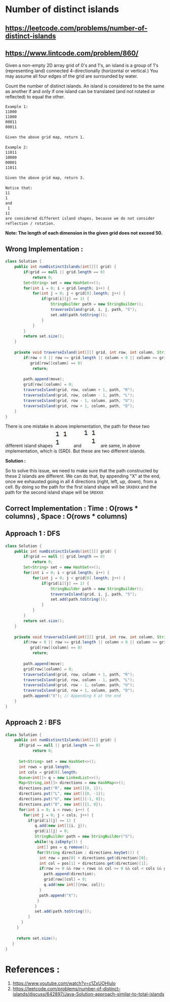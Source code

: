 # Number of distinct islands
## https://leetcode.com/problems/number-of-distinct-islands
## https://www.lintcode.com/problem/860/

Given a non-empty 2D array grid of 0's and 1's, an island is a group of 1's (representing land) connected 4-directionally (horizontal or vertical.) You may assume all four edges of the grid are surrounded by water.

Count the number of distinct islands. An island is considered to be the same as another if and only if one island can be translated (and not rotated or reflected) to equal the other.
```
Example 1:
11000
11000
00011
00011

Given the above grid map, return 1.

Example 2:
11011
10000
00001
11011

Given the above grid map, return 3.

Notice that:
11
1
and
 1
11
are considered different island shapes, because we do not consider reflection / rotation.
```
**Note: The length of each dimension in the given grid does not exceed 50.**

## Wrong Implementation :
```java
class Solution {
    public int numDistinctIslands(int[][] grid) {
        if(grid == null || grid.length == 0)
            return 0;
        Set<String> set = new HashSet<>();
        for(int i = 0; i < grid.length; i++) {
            for(int j = 0; j < grid[0].length; j++) {
                if(grid[i][j] == 1) {
                    StringBuilder path = new StringBuilder();
                    traverseIsland(grid, i, j, path, "S");
                    set.add(path.toString());
                }
            }
        }
        return set.size();
    }
    
    private void traverseIsland(int[][] grid, int row, int column, StringBuilder path, String move) {
        if(row < 0 || row >= grid.length || column < 0 || column >= grid[0].length || 
           grid[row][column] == 0)
            return;
        
        path.append(move);
        grid[row][column] = 0;
        traverseIsland(grid, row, column + 1, path, "R");
        traverseIsland(grid, row, column - 1, path, "L");
        traverseIsland(grid, row - 1, column, path, "U");
        traverseIsland(grid, row + 1, column, path, "D");
    }
}
```

There is one mistake in above implementation, the path for these two different island shapes 
![Island Shape 1](island-shape-1.JPG?raw=true "Island Shape 1") and ![Island Shape 2](island-shape-2.JPG?raw=true "Island Shape 2") are same, in above implementation, which is (SRD). But these are two different islands.

**Solution :**

So to solve this issue, we need to make sure that the path constructed by these 2 islands are different.
We can do that, by appending "X" at the end, once we exhausted going in all 4 directions (right, left, up, down), from a cell.
By doing so the path for the first island shape will be `SRXDXX` and the path for the second island shape will be `SRDXXX`

## Correct Implementation : Time : O(rows * columns)  , Space : O(rows * columns)

## Approach 1 : DFS
```java
class Solution {
    public int numDistinctIslands(int[][] grid) {
        if(grid == null || grid.length == 0)
            return 0;
        Set<String> set = new HashSet<>();
        for(int i = 0; i < grid.length; i++) {
            for(int j = 0; j < grid[0].length; j++) {
                if(grid[i][j] == 1) {
                    StringBuilder path = new StringBuilder();
                    traverseIsland(grid, i, j, path, "S");
                    set.add(path.toString());
                }
            }
        }
        return set.size();
    }
    
    private void traverseIsland(int[][] grid, int row, int column, StringBuilder path, String move) {
        if(row < 0 || row >= grid.length || column < 0 || column >= grid[0].length || 
           grid[row][column] == 0)
            return;
        
        path.append(move);
        grid[row][column] = 0;
        traverseIsland(grid, row, column + 1, path, "R");
        traverseIsland(grid, row, column - 1, path, "L");
        traverseIsland(grid, row - 1, column, path, "U");
        traverseIsland(grid, row + 1, column, path, "D");
        path.append("X"); // Appending X at the end
    }
}
```

## Approach 2 : BFS
```java
class Solution {
    public int numDistinctIslands(int[][] grid) {
      if(grid == null || grid.length == 0)
            return 0;

      Set<String> set = new HashSet<>();
      int rows = grid.length;
      int cols = grid[0].length;
      Queue<int[]> q = new LinkedList<>();
      Map<String,int[]> directions = new HashMap<>();
      directions.put("R", new int[]{0, 1});
      directions.put("L", new int[]{0, -1});
      directions.put("U", new int[]{-1, 0});
      directions.put("D", new int[]{1, 0});
      for(int i = 0; i < rows; i++) {
        for(int j = 0; j < cols; j++) {
          if(grid[i][j] == 1) {
             q.add(new int[]{i, j});
             grid[i][j] = 0;
             StringBuilder path = new StringBuilder("S");
             while(!q.isEmpty()) {
              int[] pos = q.remove();
              for(String direction : directions.keySet()) {
               int row = pos[0] + directions.get(direction)[0];
               int col = pos[1] + directions.get(direction)[1];
               if(row >= 0 && row < rows && col >= 0 && col < cols && grid[row][col] == 1) {
                 path.append(direction);
                 grid[row][col] = 0;	
                 q.add(new int[]{row, col});  
               }
               path.append("X");   
              }
             }
             set.add(path.toString()); 
          }
       }
     }

     return set.size(); 	 
   }
}
```


# References :
1. https://www.youtube.com/watch?v=c1ZxUOHlulo
2. https://leetcode.com/problems/number-of-distinct-islands/discuss/642897/Java-Solution-approach-similar-to-total-islands

